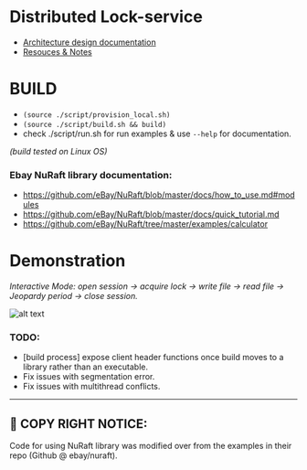 # Distributed Lock-service

-   [Architecture design documentation](./documentation/architecture.md)
-   [Resouces & Notes](./documentation/resources.md)


# BUILD

-   `(source ./script/provision_local.sh)`
-   `(source ./script/build.sh && build)`
-   check ./script/run.sh for run examples & use `--help` for documentation.

_(build tested on Linux OS)_

### Ebay NuRaft library documentation:

-   https://github.com/eBay/NuRaft/blob/master/docs/how_to_use.md#modules
-   https://github.com/eBay/NuRaft/blob/master/docs/quick_tutorial.md
-   https://github.com/eBay/NuRaft/tree/master/examples/calculator


# Demonstration 
_Interactive Mode: open session → acquire lock → write file → read file → Jeopardy period → close session._

![alt text](./documentation/demonstration_rw.gif "Demonstration")


### TODO:

-   [build process] expose client header functions once build moves to a library rather than an executable.
-   Fix issues with segmentation error. 
-   Fix issues with multithread conflicts. 

---

## 🔑 COPY RIGHT NOTICE:

Code for using NuRaft library was modified over from the examples in their repo (Github @ ebay/nuraft).
